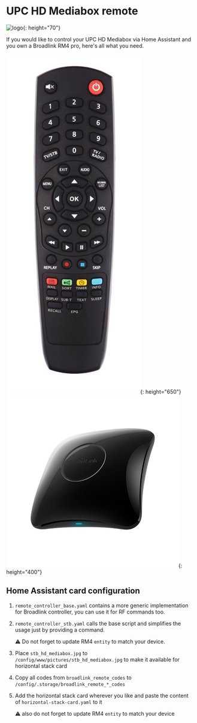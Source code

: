 # UPC HD Mediabox remote
![logo](https://www.nabucasa.com/img/logos/home-assistant.png){: height="70"}

If you would like to control your UPC HD Mediabox via Home Assistant and you own a Broadlink RM4 pro, here's all what you need.

![stb remote](src/stb_hd_mediabox.jpg){: height="650"} ![rm4 pro](broadlink_rm4_pro.png){: height="400"}

## Home Assistant card configuration

1. `remote_controller_base.yaml` contains a more generic implementation for Broadlink controller, you can use it for RF commands too.
2. `remote_controller_stb.yaml` calls the base script and simplifies the usage just by providing a command.

    :warning: Do not forget to update RM4 `entity` to match your device.
3. Place `stb_hd_mediabox.jpg` to `/config/www/pictures/stb_hd_mediabox.jpg` to make it available for horizontal stack card
4. Copy all codes from `broadlink_remote_codes` to `/config/.storage/broadlink_remote_*_codes`
5. Add the horizontal stack card wherever you like and paste the content of `horizontal-stack-card.yaml` to it

    :warning: also do not forget to update RM4 `entity` to match your device